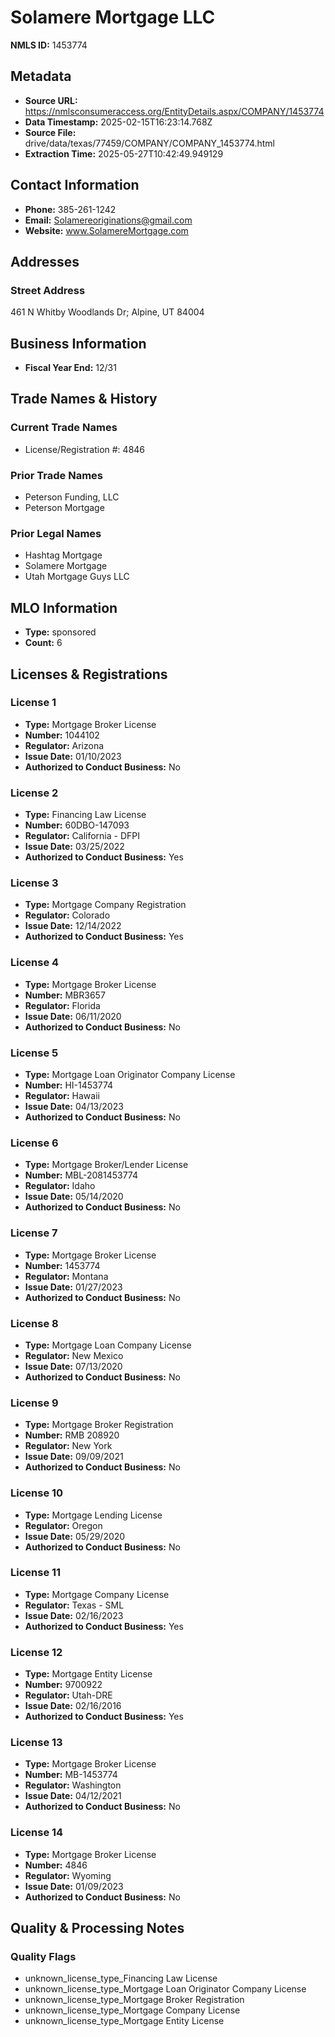 # Solamere Mortgage LLC

**NMLS ID:** 1453774

## Metadata
- **Source URL:** https://nmlsconsumeraccess.org/EntityDetails.aspx/COMPANY/1453774
- **Data Timestamp:** 2025-02-15T16:23:14.768Z
- **Source File:** drive/data/texas/77459/COMPANY/COMPANY_1453774.html
- **Extraction Time:** 2025-05-27T10:42:49.949129

## Contact Information
- **Phone:** 385-261-1242
- **Email:** Solamereoriginations@gmail.com
- **Website:** www.SolamereMortgage.com

## Addresses
### Street Address
461 N Whitby Woodlands Dr; Alpine, UT 84004

## Business Information
- **Fiscal Year End:** 12/31

## Trade Names & History
### Current Trade Names
- License/Registration #: 4846

### Prior Trade Names
- Peterson Funding, LLC
- Peterson Mortgage

### Prior Legal Names
- Hashtag Mortgage
- Solamere Mortgage
- Utah Mortgage Guys LLC

## MLO Information
- **Type:** sponsored
- **Count:** 6

## Licenses & Registrations

### License 1
- **Type:** Mortgage Broker License
- **Number:** 1044102
- **Regulator:** Arizona
- **Issue Date:** 01/10/2023
- **Authorized to Conduct Business:** No

### License 2
- **Type:** Financing Law License
- **Number:** 60DBO-147093
- **Regulator:** California - DFPI
- **Issue Date:** 03/25/2022
- **Authorized to Conduct Business:** Yes

### License 3
- **Type:** Mortgage Company Registration
- **Regulator:** Colorado
- **Issue Date:** 12/14/2022
- **Authorized to Conduct Business:** Yes

### License 4
- **Type:** Mortgage Broker License
- **Number:** MBR3657
- **Regulator:** Florida
- **Issue Date:** 06/11/2020
- **Authorized to Conduct Business:** No

### License 5
- **Type:** Mortgage Loan Originator Company License
- **Number:** HI-1453774
- **Regulator:** Hawaii
- **Issue Date:** 04/13/2023
- **Authorized to Conduct Business:** No

### License 6
- **Type:** Mortgage Broker/Lender License
- **Number:** MBL-2081453774
- **Regulator:** Idaho
- **Issue Date:** 05/14/2020
- **Authorized to Conduct Business:** No

### License 7
- **Type:** Mortgage Broker License
- **Number:** 1453774
- **Regulator:** Montana
- **Issue Date:** 01/27/2023
- **Authorized to Conduct Business:** No

### License 8
- **Type:** Mortgage Loan Company License
- **Regulator:** New Mexico
- **Issue Date:** 07/13/2020
- **Authorized to Conduct Business:** No

### License 9
- **Type:** Mortgage Broker Registration
- **Number:** RMB 208920
- **Regulator:** New York
- **Issue Date:** 09/09/2021
- **Authorized to Conduct Business:** No

### License 10
- **Type:** Mortgage Lending License
- **Regulator:** Oregon
- **Issue Date:** 05/29/2020
- **Authorized to Conduct Business:** No

### License 11
- **Type:** Mortgage Company License
- **Regulator:** Texas - SML
- **Issue Date:** 02/16/2023
- **Authorized to Conduct Business:** Yes

### License 12
- **Type:** Mortgage Entity License
- **Number:** 9700922
- **Regulator:** Utah-DRE
- **Issue Date:** 02/16/2016
- **Authorized to Conduct Business:** Yes

### License 13
- **Type:** Mortgage Broker License
- **Number:** MB-1453774
- **Regulator:** Washington
- **Issue Date:** 04/12/2021
- **Authorized to Conduct Business:** No

### License 14
- **Type:** Mortgage Broker License
- **Number:** 4846
- **Regulator:** Wyoming
- **Issue Date:** 01/09/2023
- **Authorized to Conduct Business:** No

## Quality & Processing Notes
### Quality Flags
- unknown_license_type_Financing Law License
- unknown_license_type_Mortgage Loan Originator Company License
- unknown_license_type_Mortgage Broker Registration
- unknown_license_type_Mortgage Company License
- unknown_license_type_Mortgage Entity License
